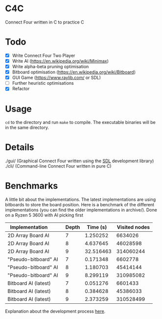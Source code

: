 # C4C
Connect Four written in C to practice C

# Todo
- [X] Write Connect Four Two Player
- [X] Write AI (https://en.wikipedia.org/wiki/Minimax)
- [X] Write alpha-beta pruning optimisation
- [X] Bitboard optimisation (https://en.wikipedia.org/wiki/Bitboard)
- [X] GUI Game (https://www.raylib.com/ or SDL)
- [ ] Further heuristic optimisations
- [X] Refactor

# Usage
`cd` to the directory and run `make` to compile. The executable binaries will be in the same directory.

# Details
./gui/ (Graphical Connect Four written using the [SDL](https://www.libsdl.org/) development library)
./cli/ (Command-line Connect Four written in pure C)

# Benchmarks
A little bit about the implementations.
The latest implementations are using bitboards to store the board position. Here is a benchmark of the different implementations (you can find the older implementations in archive/).
Done on a Ryzen 5 3600 with AI picking first

| Implementation        | Depth | Time (s)  | Visited nodes  |
|-----------------------|-------|-----------|----------------|
| 2D Array Board AI     | 7     | 1.250252  | 6634026        |
| 2D Array Board AI     | 8     | 4.637645  | 46028598       |
| 2D Array Board AI     | 9     | 32.516463 | 314060244      |
| "Pseudo-bitboard" AI  | 7     | 0.171348  | 6602778        |
| "Pseudo-bitboard" AI  | 8     | 1.180703  | 45414144       |
| "Pseudo-bitboard" AI  | 9     | 8.299119  | 310985082      |
| Bitboard AI (latest)  | 7     | 0.051276  | 6601433        |
| Bitboard AI (latest)  | 8     | 0.384628  | 45386033       |
| Bitboard AI (latest)  | 9     | 2.373259  | 310528499      |

Explanation about the development process [here](https://toxicfs.xyz/blog/making-a-connect-four-ai/).
